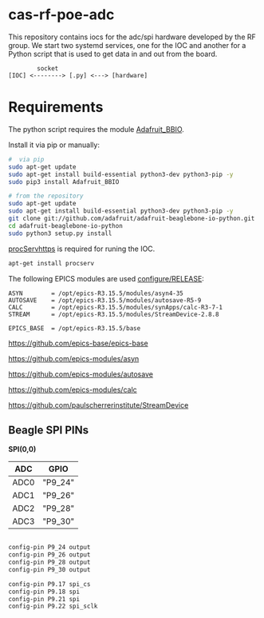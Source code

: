 # cas-rf-poe-adc

This repository contains iocs for the adc/spi hardware developed by the RF group.
We start two systemd services, one for the IOC and another for a Python script that is used to get data in and out from the board.

```
        socket
[IOC] <--------> [.py] <---> [hardware]
```

# Requirements
The python script requires the module [Adafruit_BBIO](https://github.com/adafruit/adafruit-beaglebone-io-python.git).

Install it via pip or manually:

```bash
#  via pip
sudo apt-get update
sudo apt-get install build-essential python3-dev python3-pip -y
sudo pip3 install Adafruit_BBIO

# from the repository
sudo apt-get update
sudo apt-get install build-essential python3-dev python3-pip -y
git clone git://github.com/adafruit/adafruit-beaglebone-io-python.git
cd adafruit-beaglebone-io-python
sudo python3 setup.py install
```

[procServhttps](https://github.com/ralphlange/procServ) is required for runing the IOC.
```bash
apt-get install procserv
```

The following EPICS modules are used [configure/RELEASE](./configure/RELEASE): 
```
ASYN        = /opt/epics-R3.15.5/modules/asyn4-35
AUTOSAVE    = /opt/epics-R3.15.5/modules/autosave-R5-9
CALC        = /opt/epics-R3.15.5/modules/synApps/calc-R3-7-1
STREAM      = /opt/epics-R3.15.5/modules/StreamDevice-2.8.8

EPICS_BASE  = /opt/epics-R3.15.5/base
```

https://github.com/epics-base/epics-base

https://github.com/epics-modules/asyn

https://github.com/epics-modules/autosave

https://github.com/epics-modules/calc

https://github.com/paulscherrerinstitute/StreamDevice


## Beagle SPI PINs

**SPI(0,0)**

| ADC  |   GPIO  |
|------|---------|
| ADC0 | "P9_24" |
| ADC1 | "P9_26" |
| ADC2 | "P9_28" |
| ADC3 | "P9_30" |

```bash

config-pin P9_24 output
config-pin P9_26 output
config-pin P9_28 output
config-pin P9_30 output

config-pin P9.17 spi_cs
config-pin P9.18 spi
config-pin P9.21 spi
config-pin P9.22 spi_sclk
```

